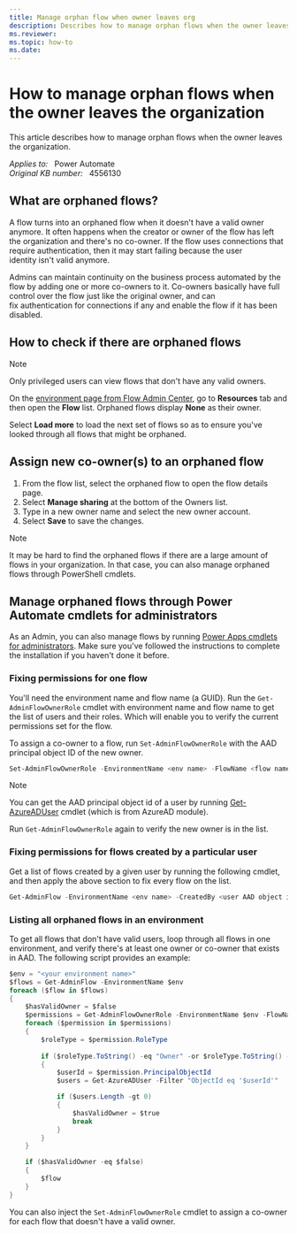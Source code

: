 ```yaml
---
title: Manage orphan flow when owner leaves org
description: Describes how to manage orphan flows when the owner leaves the organization.
ms.reviewer: 
ms.topic: how-to
ms.date: 
---
```

# How to manage orphan flows when the owner leaves the organization

This article describes how to manage orphan flows when the owner leaves the organization.

_Applies to:_ &nbsp; Power Automate  
_Original KB number:_ &nbsp; 4556130

## What are orphaned flows?

A flow turns into an orphaned flow when it doesn't have a valid owner anymore. It often happens when the creator or owner of the flow has left the organization and there's no co-owner. If the flow uses connections that require authentication, then it may start failing because the user identity isn't valid anymore.

Admins can maintain continuity on the business process automated by the flow by adding one or more co-owners to it. Co-owners basically have full control over the flow just like the original owner, and can fix authentication for connections if any and enable the flow if it has been disabled.

## How to check if there are orphaned flows

> [!NOTE]
> Only privileged users can view flows that don't have any valid owners.

On the [environment page from Flow Admin Center](https://admin.powerplatform.microsoft.com/environments), go to **Resources** tab and then open the **Flow** list. Orphaned flows display **None** as their owner.

Select **Load more** to load the next set of flows so as to ensure you've looked through all flows that might be orphaned.

## Assign new co-owner(s) to an orphaned flow

1. From the flow list, select the orphaned flow to open the flow details page.
2. Select **Manage sharing** at the bottom of the Owners list.
3. Type in a new owner name and select the new owner account.
4. Select **Save** to save the changes.

> [!NOTE]
> It may be hard to find the orphaned flows if there are a large amount of flows in your organization. In that case, you can also manage orphaned flows through PowerShell cmdlets.

## Manage orphaned flows through Power Automate cmdlets for administrators

As an Admin, you can also manage flows by running [Power Apps cmdlets for administrators](/power-platform/admin/powerapps-powershell#power-apps-cmdlets-for-administrators-preview). Make sure you've followed the instructions to complete the installation if you haven't done it before.

### Fixing permissions for one flow

You'll need the environment name and flow name (a GUID).
Run the `Get-AdminFlowOwnerRole` cmdlet with environment name and flow name to get the list of users and their roles. Which will enable you to verify the current permissions set for the flow.

To assign a co-owner to a flow, run `Set-AdminFlowOwnerRole` with the AAD principal object ID of the new owner.

```powershell
Set-AdminFlowOwnerRole -EnvironmentName <env name> -FlowName <flow name> -PrincipalType User -RoleName CanEdit -PrincipalObjectId <new owner object id>
```

> [!NOTE]
> You can get the AAD principal object id of a user by running [Get-AzureADUser](/powershell/module/azuread/get-azureaduser) cmdlet (which is from AzureAD module).

Run `Get-AdminFlowOwnerRole` again to verify the new owner is in the list.

### Fixing permissions for flows created by a particular user

Get a list of flows created by a given user by running the following cmdlet, and then apply the above section to fix every flow on the list.

```powershell
Get-AdminFlow -EnvironmentName <env name> -CreatedBy <user AAD object id>
```

### Listing all orphaned flows in an environment

To get all flows that don't have valid users, loop through all flows in one environment, and verify there's at least one owner or co-owner that exists in AAD. The following script provides an example:

```csharp
$env = "<your environment name>"
$flows = Get-AdminFlow -EnvironmentName $env
foreach ($flow in $flows)
{
    $hasValidOwner = $false
    $permissions = Get-AdminFlowOwnerRole -EnvironmentName $env -FlowName $flow.FlowName
    foreach ($permission in $permissions) 
    {
        $roleType = $permission.RoleType
        
        if ($roleType.ToString() -eq "Owner" -or $roleType.ToString() -eq "CanEdit")
        {
            $userId = $permission.PrincipalObjectId
            $users = Get-AzureADUser -Filter "ObjectId eq '$userId'"

            if ($users.Length -gt 0)
            {
                $hasValidOwner = $true
                break
            }
        }
    }

    if ($hasValidOwner -eq $false)
    {
        $flow
    }
}
```

You can also inject the `Set-AdminFlowOwnerRole` cmdlet to assign a co-owner for each flow that doesn't have a valid owner.
